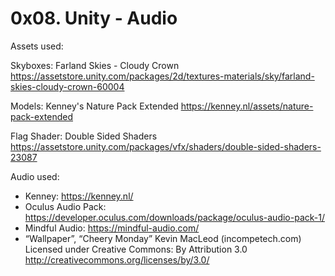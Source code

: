 # 0x08. Unity - Audio

Assets used:

Skyboxes: Farland Skies - Cloudy Crown
https://assetstore.unity.com/packages/2d/textures-materials/sky/farland-skies-cloudy-crown-60004

Models: Kenney's Nature Pack Extended
https://kenney.nl/assets/nature-pack-extended

Flag Shader: Double Sided Shaders
https://assetstore.unity.com/packages/vfx/shaders/double-sided-shaders-23087

Audio used:

* Kenney: https://kenney.nl/
* Oculus Audio Pack: https://developer.oculus.com/downloads/package/oculus-audio-pack-1/
* Mindful Audio: https://mindful-audio.com/
* “Wallpaper”, “Cheery Monday” Kevin MacLeod (incompetech.com)
Licensed under Creative Commons: By Attribution 3.0
http://creativecommons.org/licenses/by/3.0/